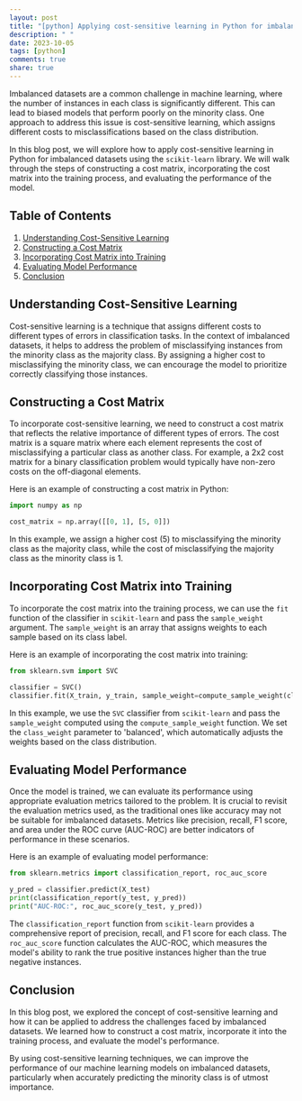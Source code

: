 ```yaml
---
layout: post
title: "[python] Applying cost-sensitive learning in Python for imbalanced datasets"
description: " "
date: 2023-10-05
tags: [python]
comments: true
share: true
---
```


Imbalanced datasets are a common challenge in machine learning, where the number of instances in each class is significantly different. This can lead to biased models that perform poorly on the minority class. One approach to address this issue is cost-sensitive learning, which assigns different costs to misclassifications based on the class distribution.

In this blog post, we will explore how to apply cost-sensitive learning in Python for imbalanced datasets using the `scikit-learn` library. We will walk through the steps of constructing a cost matrix, incorporating the cost matrix into the training process, and evaluating the performance of the model.

## Table of Contents
1. [Understanding Cost-Sensitive Learning](#understanding-cost-sensitive-learning)
2. [Constructing a Cost Matrix](#constructing-a-cost-matrix)
3. [Incorporating Cost Matrix into Training](#incorporating-cost-matrix-into-training)
4. [Evaluating Model Performance](#evaluating-model-performance)
5. [Conclusion](#conclusion)

## Understanding Cost-Sensitive Learning

Cost-sensitive learning is a technique that assigns different costs to different types of errors in classification tasks. In the context of imbalanced datasets, it helps to address the problem of misclassifying instances from the minority class as the majority class. By assigning a higher cost to misclassifying the minority class, we can encourage the model to prioritize correctly classifying those instances.

## Constructing a Cost Matrix

To incorporate cost-sensitive learning, we need to construct a cost matrix that reflects the relative importance of different types of errors. The cost matrix is a square matrix where each element represents the cost of misclassifying a particular class as another class. For example, a 2x2 cost matrix for a binary classification problem would typically have non-zero costs on the off-diagonal elements.

Here is an example of constructing a cost matrix in Python:

```python
import numpy as np

cost_matrix = np.array([[0, 1], [5, 0]])
```

In this example, we assign a higher cost (5) to misclassifying the minority class as the majority class, while the cost of misclassifying the majority class as the minority class is 1.

## Incorporating Cost Matrix into Training

To incorporate the cost matrix into the training process, we can use the `fit` function of the classifier in `scikit-learn` and pass the `sample_weight` argument. The `sample_weight` is an array that assigns weights to each sample based on its class label.

Here is an example of incorporating the cost matrix into training:

```python
from sklearn.svm import SVC

classifier = SVC()
classifier.fit(X_train, y_train, sample_weight=compute_sample_weight(class_weight='balanced', y=y_train, C=cost_matrix))
```

In this example, we use the `SVC` classifier from `scikit-learn` and pass the `sample_weight` computed using the `compute_sample_weight` function. We set the `class_weight` parameter to 'balanced', which automatically adjusts the weights based on the class distribution.

## Evaluating Model Performance

Once the model is trained, we can evaluate its performance using appropriate evaluation metrics tailored to the problem. It is crucial to revisit the evaluation metrics used, as the traditional ones like accuracy may not be suitable for imbalanced datasets. Metrics like precision, recall, F1 score, and area under the ROC curve (AUC-ROC) are better indicators of performance in these scenarios.

Here is an example of evaluating model performance:

```python
from sklearn.metrics import classification_report, roc_auc_score

y_pred = classifier.predict(X_test)
print(classification_report(y_test, y_pred))
print("AUC-ROC:", roc_auc_score(y_test, y_pred))
```

The `classification_report` function from `scikit-learn` provides a comprehensive report of precision, recall, and F1 score for each class. The `roc_auc_score` function calculates the AUC-ROC, which measures the model's ability to rank the true positive instances higher than the true negative instances.

## Conclusion

In this blog post, we explored the concept of cost-sensitive learning and how it can be applied to address the challenges faced by imbalanced datasets. We learned how to construct a cost matrix, incorporate it into the training process, and evaluate the model's performance.

By using cost-sensitive learning techniques, we can improve the performance of our machine learning models on imbalanced datasets, particularly when accurately predicting the minority class is of utmost importance.